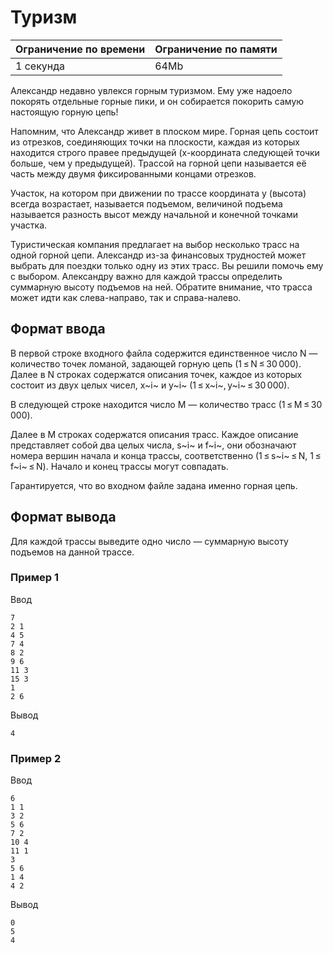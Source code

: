 # Туризм

| Ограничение по времени |  Ограничение по памяти|
|--|--|
| 1 секунда | 64Mb |

Александр недавно увлекся горным туризмом. Ему уже надоело покорять отдельные горные пики, и он собирается покорить самую настоящую горную цепь!

Напомним, что Александр живет в плоском мире. Горная цепь состоит из отрезков, соединяющих точки на плоскости, каждая из которых находится строго правее предыдущей (x-координата следующей точки больше, чем у предыдущей). Трассой на горной цепи называется её часть между двумя фиксированными концами отрезков.

Участок, на котором при движении по трассе координата y (высота) всегда возрастает, называется подъемом, величиной подъема называется разность высот между начальной и конечной точками участка.

Туристическая компания предлагает на выбор несколько трасс на одной горной цепи. Александр из-за финансовых трудностей может выбрать для поездки только одну из этих трасс. Вы решили помочь ему с выбором. Александру важно для каждой трассы определить суммарную высоту подъемов на ней. Обратите внимание, что трасса может идти как слева-направо, так и справа-налево.

## Формат ввода

В первой строке входного файла содержится единственное число N — количество точек ломаной, задающей горную цепь (1 ≤ N ≤ 30 000). Далее в N строках содержатся описания точек, каждое из которых состоит из двух целых чисел,  x~i~  и  y~i~  (1 ≤ x~i~, y~i~ ≤ 30 000).

В следующей строке находится число M — количество трасс (1 ≤ M ≤ 30 000).

Далее в M строках содержатся описания трасс. Каждое описание представляет собой два целых числа,  s~i~  и  f~i~, они обозначают номера вершин начала и конца трассы, соответственно (1 ≤ s~i~ ≤ N, 1 ≤ f~i~ ≤ N). Начало и конец трассы могут совпадать.

Гарантируется, что во входном файле задана именно горная цепь.

## Формат вывода

Для каждой трассы выведите одно число — суммарную высоту подъемов на данной трассе.

### Пример 1

Ввод

    7
    2 1
    4 5
    7 4
    8 2
    9 6
    11 3
    15 3
    1
    2 6

Вывод

    4

### Пример 2

Ввод

    6
    1 1
    3 2
    5 6
    7 2
    10 4
    11 1
    3
    5 6
    1 4
    4 2

Вывод

    0
    5
    4